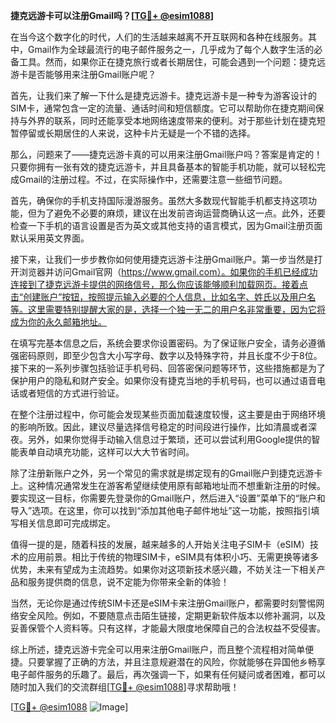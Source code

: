 **捷克远游卡可以注册Gmail吗？[[TG💪+ @esim1088](https://t.me/s/esim1088)]**

在当今这个数字化的时代，人们的生活越来越离不开互联网和各种在线服务。其中，Gmail作为全球最流行的电子邮件服务之一，几乎成为了每个人数字生活的必备工具。然而，如果你正在捷克旅行或者长期居住，可能会遇到一个问题：捷克远游卡是否能够用来注册Gmail账户呢？

首先，让我们来了解一下什么是捷克远游卡。捷克远游卡是一种专为游客设计的SIM卡，通常包含一定的流量、通话时间和短信额度。它可以帮助你在捷克期间保持与外界的联系，同时还能享受本地网络速度带来的便利。对于那些计划在捷克短暂停留或长期居住的人来说，这种卡片无疑是一个不错的选择。

那么，问题来了——捷克远游卡真的可以用来注册Gmail账户吗？答案是肯定的！只要你拥有一张有效的捷克远游卡，并且具备基本的智能手机功能，就可以轻松完成Gmail的注册过程。不过，在实际操作中，还需要注意一些细节问题。

首先，确保你的手机支持国际漫游服务。虽然大多数现代智能手机都支持这项功能，但为了避免不必要的麻烦，建议在出发前咨询运营商确认这一点。此外，还要检查一下手机的语言设置是否为英文或其他支持的语言模式，因为Gmail注册页面默认采用英文界面。

接下来，让我们一步步教你如何使用捷克远游卡注册Gmail账户。第一步当然是打开浏览器并访问Gmail官网（https://www.gmail.com）。如果你的手机已经成功连接到了捷克远游卡提供的网络信号，那么你应该能够顺利加载网页。接着点击“创建账户”按钮，按照提示输入必要的个人信息，比如名字、姓氏以及用户名等。这里需要特别提醒大家的是，选择一个独一无二的用户名非常重要，因为它将成为你的永久邮箱地址。

在填写完基本信息之后，系统会要求你设置密码。为了保证账户安全，请务必遵循强密码原则，即至少包含大小写字母、数字以及特殊字符，并且长度不少于8位。接下来的一系列步骤包括验证手机号码、回答密保问题等环节，这些措施都是为了保护用户的隐私和财产安全。如果你没有捷克当地的手机号码，也可以通过语音电话或者短信的方式进行验证。

在整个注册过程中，你可能会发现某些页面加载速度较慢，这主要是由于网络环境的影响所致。因此，建议尽量选择信号稳定的时间段进行操作，比如清晨或者深夜。另外，如果你觉得手动输入信息过于繁琐，还可以尝试利用Google提供的智能表单自动填充功能，这样可以大大节省时间。

除了注册新账户之外，另一个常见的需求就是绑定现有的Gmail账户到捷克远游卡上。这种情况通常发生在游客希望继续使用原有邮箱地址而不想重新注册的时候。要实现这一目标，你需要先登录你的Gmail账户，然后进入“设置”菜单下的“账户和导入”选项。在这里，你可以找到“添加其他电子邮件地址”这一功能，按照指引填写相关信息即可完成绑定。

值得一提的是，随着科技的发展，越来越多的人开始关注电子SIM卡（eSIM）技术的应用前景。相比于传统的物理SIM卡，eSIM具有体积小巧、无需更换等诸多优势，未来有望成为主流趋势。如果你对这项新技术感兴趣，不妨关注一下相关产品和服务提供商的信息，说不定能为你带来全新的体验！

当然，无论你是通过传统SIM卡还是eSIM卡来注册Gmail账户，都需要时刻警惕网络安全风险。例如，不要随意点击陌生链接，定期更新软件版本以修补漏洞，以及妥善保管个人资料等。只有这样，才能最大限度地保障自己的合法权益不受侵害。

综上所述，捷克远游卡完全可以用来注册Gmail账户，而且整个流程相对简单便捷。只要掌握了正确的方法，并且注意规避潜在的风险，你就能够在异国他乡畅享电子邮件服务的乐趣了。最后，再次强调一下，如果有任何疑问或者困难，都可以随时加入我们的交流群组[[TG💪+ @esim1088](https://t.me/s/esim1088)]寻求帮助哦！

[[TG💪+ @esim1088](https://t.me/s/esim1088) ![Image](https://i.postimg.cc/4NQfJmqS/Snipaste-2025-05-13-00-14-12.png)]